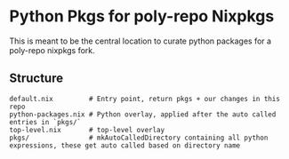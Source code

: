# Python Pkgs for poly-repo Nixpkgs

This is meant to be the central location to curate python packages for a
poly-repo nixpkgs fork.

## Structure

```
default.nix         # Entry point, return pkgs + our changes in this repo
python-packages.nix # Python overlay, applied after the auto called entries in `pkgs/`
top-level.nix       # top-level overlay
pkgs/               # mkAutoCalledDirectory containing all python expressions, these get auto called based on directory name
```
